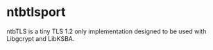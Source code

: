 # ntbtlsport
ntbTLS is a tiny TLS 1.2 only implementation designed to be used with Libgcrypt and LibKSBA.
